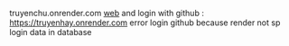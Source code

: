 truyenchu.onrender.com
[web](truyenchu.onrender.com) 
and login with github : https://truyenhay.onrender.com
error login github because render not sp login data in database
